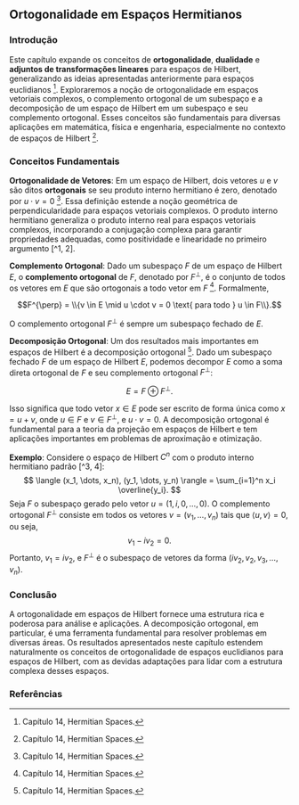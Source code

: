 ## Ortogonalidade em Espaços Hermitianos

### Introdução
Este capítulo expande os conceitos de **ortogonalidade**, **dualidade** e **adjuntos de transformações lineares** para espaços de Hilbert, generalizando as ideias apresentadas anteriormente para espaços euclidianos [^1]. Exploraremos a noção de ortogonalidade em espaços vetoriais complexos, o complemento ortogonal de um subespaço e a decomposição de um espaço de Hilbert em um subespaço e seu complemento ortogonal. Esses conceitos são fundamentais para diversas aplicações em matemática, física e engenharia, especialmente no contexto de espaços de Hilbert [^1].

### Conceitos Fundamentais

**Ortogonalidade de Vetores**: Em um espaço de Hilbert, dois vetores $u$ e $v$ são ditos **ortogonais** se seu produto interno hermitiano é zero, denotado por $u \cdot v = 0$ [^1]. Essa definição estende a noção geométrica de perpendicularidade para espaços vetoriais complexos. O produto interno hermitiano generaliza o produto interno real para espaços vetoriais complexos, incorporando a conjugação complexa para garantir propriedades adequadas, como positividade e linearidade no primeiro argumento [^1, 2].

**Complemento Ortogonal**: Dado um subespaço $F$ de um espaço de Hilbert $E$, o **complemento ortogonal** de $F$, denotado por $F^{\perp}$, é o conjunto de todos os vetores em $E$ que são ortogonais a todo vetor em $F$ [^1]. Formalmente,

$$F^{\perp} = \\{v \in E \mid u \cdot v = 0 \text{ para todo } u \in F\\}.$$

O complemento ortogonal $F^{\perp}$ é sempre um subespaço fechado de $E$.

**Decomposição Ortogonal**: Um dos resultados mais importantes em espaços de Hilbert é a decomposição ortogonal [^1]. Dado um subespaço fechado $F$ de um espaço de Hilbert $E$, podemos decompor $E$ como a soma direta ortogonal de $F$ e seu complemento ortogonal $F^{\perp}$:

$$E = F \oplus F^{\perp}.$$

Isso significa que todo vetor $x \in E$ pode ser escrito de forma única como $x = u + v$, onde $u \in F$ e $v \in F^{\perp}$, e $u \cdot v = 0$. A decomposição ortogonal é fundamental para a teoria da projeção em espaços de Hilbert e tem aplicações importantes em problemas de aproximação e otimização.

**Exemplo**: Considere o espaço de Hilbert $C^n$ com o produto interno hermitiano padrão [^3, 4]:
$$ \langle (x_1, \dots, x_n), (y_1, \dots, y_n) \rangle = \sum_{i=1}^n x_i \overline{y_i}. $$
Seja $F$ o subespaço gerado pelo vetor $u = (1, i, 0, \dots, 0)$. O complemento ortogonal $F^\perp$ consiste em todos os vetores $v = (v_1, \dots, v_n)$ tais que $\langle u, v \rangle = 0$, ou seja,
$$ v_1 - i v_2 = 0. $$
Portanto, $v_1 = i v_2$, e $F^\perp$ é o subespaço de vetores da forma $(iv_2, v_2, v_3, \dots, v_n)$.

### Conclusão

A ortogonalidade em espaços de Hilbert fornece uma estrutura rica e poderosa para análise e aplicações. A decomposição ortogonal, em particular, é uma ferramenta fundamental para resolver problemas em diversas áreas. Os resultados apresentados neste capítulo estendem naturalmente os conceitos de ortogonalidade de espaços euclidianos para espaços de Hilbert, com as devidas adaptações para lidar com a estrutura complexa desses espaços.

### Referências
[^1]: Capítulo 14, Hermitian Spaces.
[^2]: Definition 14.2. Given a complex vector space E, a function φ: E×E → C is a sesquilinear form if it is linear in its first argument and semilinear in its second argument, which means that...
[^3]: Example 14.1. The complex vector space Cn under the Hermitian form φ((x1,...,xn), (y1, ..., yn)) = x1y1 + x2y2 + ··· + xnyn is a Hermitian space.
[^4]: Definition 14.4. Given a complex vector space E, a Hermitian form φ: E × E → C is positive if φ(u, u) ≥ 0 for all u ∈ E, and positive definite if φ(u, u) > 0 for all u ≠ 0. A pair (E, φ) where E is a complex vector space and 6 is a Hermitian form on E is called a pre-Hilbert space if y is positive, and a Hermitian (or unitary) space if ( is positive definite.
<!-- END -->